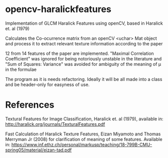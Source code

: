 # opencv-haralickfeatures
Implementation of GLCM Haralick Features using openCV, based in Haralick et. al (1979)

Calculates the Co-ocurrence matrix from an openCV \<uchar\> Mat object and process it to extract relevant texture information according to the paper

12 from 14 features of the paper are implemented. "Maximal Correlation Coefficient" was ignored for being notoriously unstable in the literature and "Sum of Squares: Variance" was avoided for ambiguity of the meaning of μ in the formulae

The program as it is needs refactoring. Ideally it will be all made into a class and be header-only for easyness of use.

# References
Textural Features for Image Classification, Haralick et. al (1979), available in: http://haralick.org/journals/TexturalFeatures.pdf

Fast Calculation of Haralick Texture Features, Eizan Miyamoto and Thomas Merryman Jr (2008) for clarification of meaning of some features. Available in:
https://www.inf.ethz.ch/personal/markusp/teaching/18-799B-CMU-spring05/material/eizan-tad.pdf
